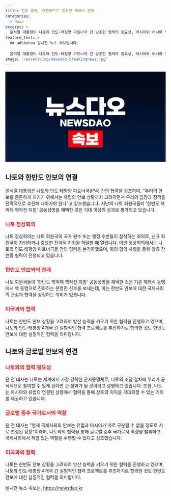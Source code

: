 ```yaml
---
title: 한미 동맹, 핵전력으로 진화한 재래식 동맹
categories:
  - News
excerpt: >
  윤석열 대통령이 나토와 인도·태평양 파트너국 간 강조한 협력의 중요성, 러시아와 러시아 및 북한의 군사 협력으로 인한 한반도 안보 불안, 2024 나토 정상회의 의미와 나토 협력의 중요성, 그리고 한미 핵 억제·핵작전 지침 채택의 의미에 대한 윤 전 대사의 인터뷰 내용을 정리하였습니다. 나토와의 협력의 중요성, 한반도 안보 상황 등을 설명하며 나토와의 협력 방향과 의미를 강조한 내용입니다.
feature_text: >
  ## adskorea 실시간 뉴스 속보입니다.

  윤석열 대통령이 나토와 인도·태평양 파트너국 간 강조한 협력의 중요성, 러시아와 러시아 및 북한의 군사 협력으로 인한 한반도 안보 불안, 2024 나토 정상회의 의미와 나토 협력의 중요성, 그리고 한미 핵 억제·핵작전 지침 채택의 의미에 대한 윤 전 대사의 인터뷰 내용을 정리하였습니다. 나토와의 협력의 중요성, 한반도 안보 상황 등을 설명하며 나토와의 협력 방향과 의미를 강조한 내용입니다.
image: '/assets/img/newsdao_breakingnews.jpg'
---
```


<p><img src="/assets/img/newsdao_breakingnews.jpg" alt="adskorea 속보" /></p>

<h2 data-ke-size="size26">나토와 한반도 안보의 연결</h2>

<p data-ke-size="size16">윤석열 대통령은 나토와 인도·태평양 파트너국(IP4) 간의 협력을 강조하며, "우리의 안보를 든든하게 지키기 위해서는 유럽의 안보 상황까지 고려하면서 우리의 입장과 정책을 전략적으로 추진해 나아가야 한다"고 강조했습니다. 지난의 나토 회원국들이 '한반도 핵억제 핵작전 지침' 공동성명을 채택한 것은 기대 이상의 성과로 평가되고 있습니다.</p>

<h3><b><span style="color: #ee2323;">나토 정상회의</span></b></h3>

<p data-ke-size="size16">나토 정상회의는 나토 회원국의 국가 원수 또는 행정 수반들이 참석하는 회의로, 신규 회원국이 가입하거나 중요한 전략적 지침을 하달한 때 열립니다. 이번 정상회의에서는 나토와 인도·태평양 파트너국들 간의 협력을 본격화했으며, 회의 합의 사항을 통해 양측 간 연중 협력이 진행되고 있습니다.</p>

<h3><b><span style="color: #ee2323;">한반도 안보와의 연계</span></b></h3>

<p data-ke-size="size16">나토 회원국들이 '한반도 핵억제 핵작전 지침' 공동성명을 채택한 것은 기존 재래식 동맹에서 핵 동맹으로 진화하는 분명한 신호를 보내는데, 이는 한반도 안보에 대한 국제사회의 관심과 협력을 상징하는 의미가 있습니다.</p>

<h3><b><span style="color: #ee2323;">미국과의 협력</span></b></h3>

<p data-ke-size="size16">나토는 한반도 안보 상황을 고려하여 방산 능력을 키우기 위한 협력을 진행하고 있으며, 나토와 인도·태평양 4개국 간 실험적인 협력 프로젝트를 추진하기로 합의한 것도 한반도 안보에 대한 실질적인 협력을 의미합니다.</p>

<h2 data-ke-size="size26">나토와 글로벌 안보의 연결</h2>

<h3><b><span style="color: #ee2323;">나토와의 협력 필요성</span></b></h3>

<p data-ke-size="size16">윤 전 대사는 나토는 세계에서 가장 강력한 군사동맹체로, 나토의 조달 절차에 우리가 공식적으로 참여할 수 있게 된다면 큰 성과가 될 것이라고 설명하고 있습니다. 또한, 나토는 아시아와 유럽의 연결된 상황에서 협력을 통해 상호의 이익을 극대화할 수 있는 기회를 제공하고 있습니다.</p>

<h3><b><span style="color: #ee2323;">글로벌 중추 국가로서의 역할</span></b></h3>

<p data-ke-size="size16">윤 전 대사는 "현재 국제사회의 안보는 유럽과 아시아가 따로 구분될 수 없을 정도로 서로 연결된 상황"이라며, 나토와의 협력을 통해 글로벌 중추 국가로서 역량을 발휘하고 국제사회에서 책임 있는 역할을 수행할 수 있다고 강조했습니다.</p>

<h3><b><span style="color: #ee2323;">미국과의 협력</span></b></h3>

<p data-ke-size="size16">나토는 한반도 안보 상황을 고려하여 방산 능력을 키우기 위한 협력을 진행하고 있으며, 나토와 인도·태평양 4개국 간 실험적인 협력 프로젝트를 추진하기로 합의한 것도 한반도 안보에 대한 실질적인 협력을 의미합니다.</p>
실시간 뉴스 속보는, <a href="https://newsdao.kr" rel="dofollow">https://newsdao.kr</a>


